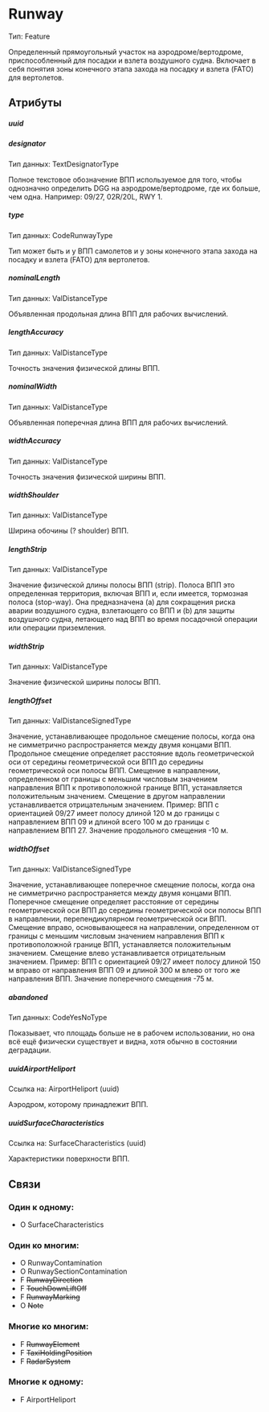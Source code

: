 Runway
===============
Тип: Feature

Определенный прямоугольный участок на аэродроме/вертодроме, приспособленный для посадки и взлета воздушного судна.
Включает в себя понятия зоны конечного этапа захода на посадку и взлета (FATO) для вертолетов.

## Атрибуты

##### uuid

##### designator
Тип данных: TextDesignatorType

Полное текстовое обозначение ВПП используемое для того, чтобы однозначно определить DGG на аэродроме/вертодроме, где их больше, чем одна.
Например: 09/27, 02R/20L, RWY 1.

##### type
Тип данных: CodeRunwayType

Тип может быть и у ВПП самолетов и у зоны конечного этапа захода на посадку и взлета (FATO) для вертолетов.

##### nominalLength
Тип данных: ValDistanceType

Объявленная продольная длина ВПП для рабочих вычислений.

##### lengthAccuracy
Тип данных: ValDistanceType

Точность значения физической длины ВПП.

##### nominalWidth
Тип данных: ValDistanceType

Объявленная поперечная длина ВПП для рабочих вычислений.

##### widthAccuracy
Тип данных: ValDistanceType

Точность значения физической ширины ВПП.

##### widthShoulder
Тип данных: ValDistanceType

Ширина обочины (? shoulder) ВПП.

##### lengthStrip
Тип данных: ValDistanceType

Значение физической длины полосы ВПП (strip). Полоса ВПП это определенная территория, включая ВПП и, если имеется, тормозная полоса (stop-way).
Она предназначена (a) для сокращения риска аварии воздушного судна, взлетающего со ВПП и (b) для защиты воздушного судна, летающего над ВПП во время посадочной операции или операции приземления.

##### widthStrip
Тип данных: ValDistanceType

Значение физической ширины полосы ВПП.

##### lengthOffset
Тип данных: ValDistanceSignedType

Значение, устанавливающее продольное смещение полосы, когда она не симметрично распространяется между двумя концами ВПП.
Продольное смещение определяет расстояние вдоль геометрической оси от середины геометрической оси ВПП до середины геометрической оси полосы ВПП. Смещение в направлении, определенном от границы с меньшим числовым значением направления ВПП к противоположной границе ВПП, устанавляется положительным значением. Смещение в другом направлении устанавливается отрицательным значением.
Пример: ВПП с ориентацией 09/27 имеет полосу длиной 120 м до границы с направлением ВПП 09 и длиной всего 100 м до границы с направлением ВПП 27. Значение продольного смещения -10 м.

##### widthOffset
Тип данных: ValDistanceSignedType

Значение, устанавливающее поперечное смещение полосы, когда она не симметрично распространяется между двумя концами ВПП.
Поперечное смещение определяет расстояние от середины геометрической оси ВПП до середины геометрической оси полосы ВПП в направлении, перепендикулярном геометрической оси ВПП. Смещение вправо, основывающееся на направлении, определенном от границы с меньшим числовым значением направления ВПП к противоположной границе ВПП, устанавляется положительным значением. Смещение влево устанавливается отрицательным значением.
Пример: ВПП с ориентацией 09/27 имеет полосу длиной 150 м вправо от направления ВПП 09 и длиной 300 м влево от того же направления ВПП. Значение поперечного смещения -75 м.

##### abandoned
Тип данных: CodeYesNoType

Показывает, что площадь больше не в рабочем использовании, но она всё ещё физически существует и видна, хотя обычно в состоянии деградации.


##### uuidAirportHeliport
Ссылка на: AirportHeliport (uuid)

Аэродром, которому принадлежит ВПП.

##### uuidSurfaceCharacteristics
Ссылка на: SurfaceCharacteristics (uuid)

Характеристики поверхности ВПП.


## Связи

### Один к одному:

- O SurfaceCharacteristics

### Один ко многим:

- O RunwayContamination
- O RunwaySectionContamination
- F ~~RunwayDirection~~
- F ~~TouchDownLiftOff~~
- F ~~RunwayMarking~~
- O ~~Note~~

### Многие ко многим:

- F ~~RunwayElement~~
- F ~~TaxiHoldingPosition~~
- F ~~RadarSystem~~

### Многие к одному:

- F AirportHeliport
